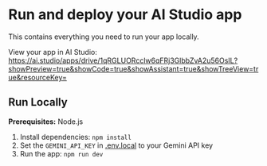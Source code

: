 # Run and deploy your AI Studio app

This contains everything you need to run your app locally.

View your app in AI Studio: https://ai.studio/apps/drive/1qRGLUORcclw6qFRj3GlbbZvA2u56OsIL?showPreview=true&showCode=true&showAssistant=true&showTreeView=true&resourceKey=

## Run Locally

**Prerequisites:**  Node.js


1. Install dependencies:
   `npm install`
2. Set the `GEMINI_API_KEY` in [.env.local](.env.local) to your Gemini API key
3. Run the app:
   `npm run dev`
